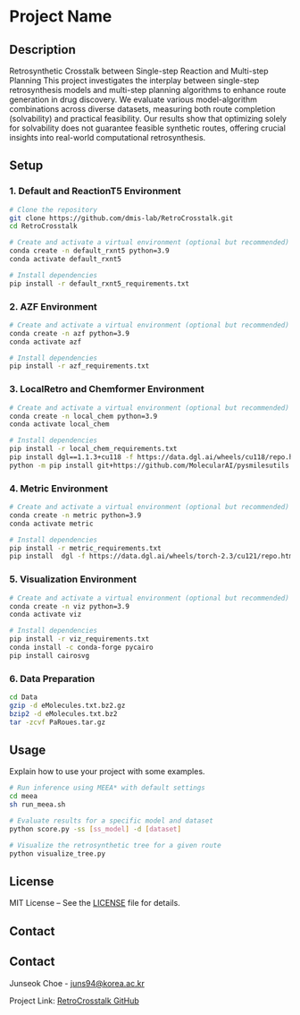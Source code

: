 # Project Name

## Description
Retrosynthetic Crosstalk between Single-step Reaction and Multi-step Planning
This project investigates the interplay between single-step retrosynthesis models and multi-step planning algorithms to enhance route generation in drug discovery. We evaluate various model-algorithm combinations across diverse datasets, measuring both route completion (solvability) and practical feasibility. Our results show that optimizing solely for solvability does not guarantee feasible synthetic routes, offering crucial insights into real-world computational retrosynthesis.


## Setup
### 1. Default and ReactionT5 Environment
```bash
# Clone the repository
git clone https://github.com/dmis-lab/RetroCrosstalk.git
cd RetroCrosstalk

# Create and activate a virtual environment (optional but recommended)
conda create -n default_rxnt5 python=3.9
conda activate default_rxnt5

# Install dependencies
pip install -r default_rxnt5_requirements.txt
```

### 2. AZF Environment
```bash
# Create and activate a virtual environment (optional but recommended)
conda create -n azf python=3.9
conda activate azf

# Install dependencies
pip install -r azf_requirements.txt
```

### 3. LocalRetro and Chemformer Environment
```bash
# Create and activate a virtual environment (optional but recommended)
conda create -n local_chem python=3.9
conda activate local_chem

# Install dependencies
pip install -r local_chem_requirements.txt
pip install dgl==1.1.3+cu118 -f https://data.dgl.ai/wheels/cu118/repo.html
python -m pip install git+https://github.com/MolecularAI/pysmilesutils.git
```

### 4. Metric Environment
```bash
# Create and activate a virtual environment (optional but recommended)
conda create -n metric python=3.9
conda activate metric

# Install dependencies
pip install -r metric_requirements.txt
pip install  dgl -f https://data.dgl.ai/wheels/torch-2.3/cu121/repo.html
```

### 5. Visualization  Environment
```bash
# Create and activate a virtual environment (optional but recommended)
conda create -n viz python=3.9
conda activate viz

# Install dependencies
pip install -r viz_requirements.txt
conda install -c conda-forge pycairo
pip install cairosvg
```

### 6. Data Preparation
```bash
cd Data
gzip -d eMolecules.txt.bz2.gz
bzip2 -d eMolecules.txt.bz2
tar -zcvf PaRoues.tar.gz
```


## Usage
Explain how to use your project with some examples.

```bash
# Run inference using MEEA* with default settings
cd meea
sh run_meea.sh
```
```bash
# Evaluate results for a specific model and dataset
python score.py -ss [ss_model] -d [dataset]
```
```bash
# Visualize the retrosynthetic tree for a given route
python visualize_tree.py
```


## License
MIT License – See the [LICENSE](LICENSE) file for details.

## Contact

## Contact
Junseok Choe - [juns94@korea.ac.kr](mailto:juns94@korea.ac.kr)

Project Link: [RetroCrosstalk GitHub](https://github.com/dmis-lab/RetroCrosstalk)


